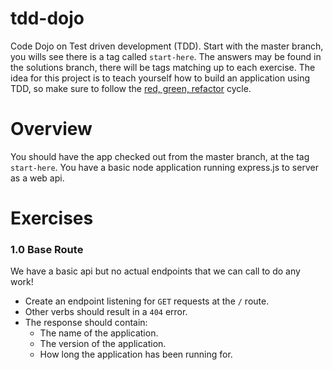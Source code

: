 # tdd-dojo

Code Dojo on Test driven development (TDD). Start with the master branch, you wills see there is a tag called `start-here`. The answers may be found in the solutions branch, there will be tags matching up to each exercise.
The idea for this project is to teach yourself how to build an application using TDD, so make sure to follow the [red, green, refactor](http://blog.cleancoder.com/uncle-bob/2014/12/17/TheCyclesOfTDD.html) cycle.

# Overview

You should have the app checked out from the master branch, at the tag `start-here`. You have a basic node application running express.js to server as a web api.

# Exercises

### 1.0 Base Route
We have a basic api but no actual endpoints that we can call to do any work!

* Create an endpoint listening for `GET` requests at the `/` route.
* Other verbs should result in a `404` error.
* The response should contain:
    * The name of the application.
    * The version of the application.
    * How long the application has been running for.